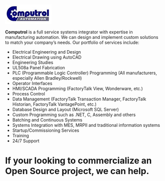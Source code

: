 ![Computrol USA](/docs/images/ComputrolBanner.jpg)

**Computrol** is a full service systems integrator with expertise in manufacturing automation. We can design and implement custom solutions to match your company’s needs. Our portfolio of services include:

- Electrical Engineering and Design
- Electrical Drawing using AutoCAD
- Engineering Studies
- UL508a Panel Fabrication
- PLC (Programmable Logic Controller) Programming (All manufacturers, especially Allen Bradley/Rockwell)
- Operator Interfaces
- HMI/SCADA Programming (FactoryTalk View, Wonderware, etc.)
- Process Control
- Data Management (FactoryTalk Transaction Manager, FactoryTalk Historian, FactoryTalk VantagePoint, etc.)
- Database Design and Layout (Microsoft SQL Server)
- Custom Programming such as .NET, C, Assembly and others
- Batching and Continuous Systems
- Systems Integration with MES, MRPII and traditional information systems
- Startup/Commissioning Services
- Training
- 24/7 Support

# If your looking to commercialize an Open Source project, we can help.

